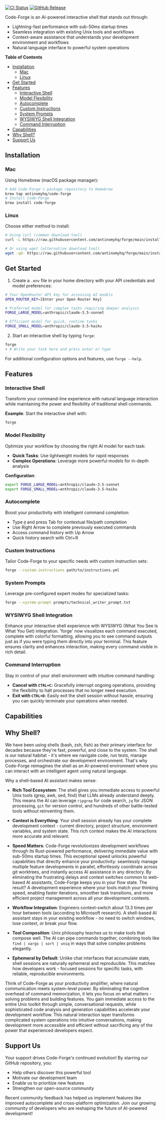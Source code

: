 <!--
Tone: Maintain a professional and informative tone throughout. Ensure that explanations are clear and technical terms are used appropriately to engage a technical audience.
Best Practices:
- Use consistent terminology and formatting for commands and examples.
- Clearly highlight unique aspects of 'forge' to distinguish it from other tools.
-->

[![CI Status](https://img.shields.io/github/actions/workflow/status/antinomyhq/forge/ci.yml?style=for-the-badge)](https://github.com/antinomyhq/forge/actions)
[![GitHub Release](https://img.shields.io/github/v/release/antinomyhq/forge?style=for-the-badge)](https://github.com/antinomyhq/forge/releases)

Code-Forge is an AI-powered interactive shell that stands out through:

- Lightning-fast performance with sub-50ms startup times
- Seamless integration with existing Unix tools and workflows
- Context-aware assistance that understands your development environment and workflows
- Natural language interface to powerful system operations

**Table of Contents**

- [Installation](#installation)
  - [Mac](#mac)
  - [Linux](#linux)
- [Get Started](#get-started)
- [Features](#features)
  - [Interactive Shell](#interactive-shell)
  - [Model Flexibility](#model-flexibility)
  - [Autocomplete](#autocomplete)
  - [Custom Instructions](#custom-instructions)
  - [System Prompts](#system-prompts)
  - [WYSIWYG Shell Integration](#wysiwyg-shell-integration)
  - [Command Interruption](#command-interruption)
- [Capabilities](#capabilities)
- [Why Shell?](#why-shell)
- [Support Us](#support-us)

## Installation

### Mac

Using Homebrew (macOS package manager):

```bash
# Add Code-Forge's package repository to Homebrew
brew tap antinomyhq/code-forge
# Install Code-Forge
brew install code-forge
```

### Linux

Choose either method to install:

```bash
# Using curl (common download tool)
curl -L https://raw.githubusercontent.com/antinomyhq/forge/main/install.sh | bash

# Or using wget (alternative download tool)
wget -qO- https://raw.githubusercontent.com/antinomyhq/forge/main/install.sh | bash
```

## Get Started

1. Create a `.env` file in your home directory with your API credentials and model preferences:

```bash
# Your OpenRouter API key for accessing AI models
OPEN_ROUTER_KEY=[Enter your Open Router Key]

# Preferred model for complex tasks requiring deeper analysis
FORGE_LARGE_MODEL=anthropic/claude-3.5-sonnet

# Efficient model for quick, routine tasks
FORGE_SMALL_MODEL=anthropic/claude-3.5-haiku
```

2. Start an interactive shell by typing `forge`:

```bash
forge
⚡ # Write your task here and press enter or type
```

For additional configuration options and features, use `forge --help`.

## Features

### Interactive Shell

Transform your command-line experience with natural language interaction while maintaining the power and flexibility of traditional shell commands.

**Example**:
Start the interactive shell with:

```bash
forge
```

### Model Flexibility

Optimize your workflow by choosing the right AI model for each task:

- **Quick Tasks**: Use lightweight models for rapid responses
- **Complex Operations**: Leverage more powerful models for in-depth analysis

**Configuration**:

```bash
export FORGE_LARGE_MODEL=anthropic/claude-3.5-sonnet
export FORGE_SMALL_MODEL=anthropic/claude-3.5-haiku
```

### Autocomplete

Boost your productivity with intelligent command completion:

- Type `@` and press Tab for contextual file/path completion
- Use Right Arrow to complete previously executed commands
- Access command history with Up Arrow
- Quick history search with Ctrl+R

### Custom Instructions

Tailor Code-Forge to your specific needs with custom instruction sets:

```bash
forge --custom-instructions path/to/instructions.yml
```

### System Prompts

Leverage pre-configured expert modes for specialized tasks:

```bash
forge --system-prompt prompts/technical_writer_prompt.txt
```

### WYSIWYG Shell Integration

Enhance your interactive shell experience with WYSIWYG (What You See Is What You Get) integration. 'forge' now visualizes each command executed, complete with colorful formatting, allowing you to see command outputs just as if you were typing them directly into your terminal. This feature ensures clarity and enhances interaction, making every command visible in rich detail.

### Command Interruption

Stay in control of your shell environment with intuitive command handling:

- **Cancel with `CTRL+C`:** Gracefully interrupt ongoing operations, providing the flexibility to halt processes that no longer need execution.
- **Exit with `CTRL+D`:** Easily exit the shell session without hassle, ensuring you can quickly terminate your operations when needed.

## Capabilities

## Why Shell?

We have been using shells (bash, zsh, fish) as their primary interface for decades because they're fast, powerful, and close to the system. The shell is our natural habitat - it's where we navigate code, run tests, manage processes, and orchestrate our development environment. That's why Code-Forge reimagines the shell as an AI-powered environment where you can interact with an intelligent agent using natural language.

Why a shell-based AI assistant makes sense:

- **Rich Tool Ecosystem**: The shell gives you immediate access to powerful Unix tools (grep, awk, sed, find) that LLMs already understand deeply. This means the AI can leverage `ripgrep` for code search, `jq` for JSON processing, `git` for version control, and hundreds of other battle-tested tools without reinventing them.

- **Context is Everything**: Your shell session already has your complete development context - current directory, project structure, environment variables, and system state. This rich context makes the AI interactions more accurate and relevant.

- **Speed Matters**: Code-Forge revolutionizes development workflows through its Rust-powered performance, delivering immediate value with sub-50ms startup times. This exceptional speed unlocks powerful capabilities that directly enhance your productivity: seamlessly manage multiple feature developments in parallel, effortlessly coordinate across git worktrees, and instantly access AI assistance in any directory. By eliminating the frustrating delays and context switches common to web-based AI assistants, Code-Forge keeps you in your flow state. The result? A development experience where your tools match your thinking speed, enabling faster iterations, smoother task transitions, and more efficient project management across all your development contexts.

- **Workflow Integration**: Engineers context-switch about 13.3 times per hour between tools (according to Microsoft research). A shell-based AI assistant stays in your existing workflow - no need to switch windows, lose context, or break your flow.

- **Tool Composition**: Unix philosophy teaches us to make tools that compose well. The AI can pipe commands together, combining tools like `find | xargs | sort | uniq` in ways that solve complex problems elegantly.

- **Ephemeral by Default**: Unlike chat interfaces that accumulate state, shell sessions are naturally ephemeral and reproducible. This matches how developers work - focused sessions for specific tasks, with reliable, reproducible environments.

Think of Code-Forge as your productivity amplifier, where natural communication meets system-level power. By eliminating the cognitive overhead of command memorization, it lets you focus on what matters - solving problems and building features. You gain immediate access to the entire Unix toolkit through simple, conversational requests, while sophisticated code analysis and generation capabilities accelerate your development workflow. This natural interaction layer transforms complicated system operations into intuitive conversations, making development more accessible and efficient without sacrificing any of the power that experienced developers expect.

## Support Us

Your support drives Code-Forge's continued evolution! By starring our GitHub repository, you:

- Help others discover this powerful tool
- Motivate our development team
- Enable us to prioritize new features
- Strengthen our open-source community

Recent community feedback has helped us implement features like improved autocomplete and cross-platform optimization. Join our growing community of developers who are reshaping the future of AI-powered development!
